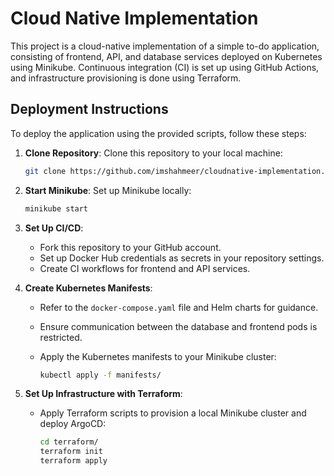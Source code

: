 # Cloud Native Implementation

This project is a cloud-native implementation of a simple to-do application, consisting of frontend, API, and database services deployed on Kubernetes using Minikube. Continuous integration (CI) is set up using GitHub Actions, and infrastructure provisioning is done using Terraform.

## Deployment Instructions

To deploy the application using the provided scripts, follow these steps:

1. **Clone Repository**: Clone this repository to your local machine:

    ```bash
    git clone https://github.com/imshahmeer/cloudnative-implementation.git
    ```

2. **Start Minikube**: Set up Minikube locally:

    ```bash
    minikube start
    ```

3. **Set Up CI/CD**: 

    - Fork this repository to your GitHub account.
    - Set up Docker Hub credentials as secrets in your repository settings.
    - Create CI workflows for frontend and API services.

4. **Create Kubernetes Manifests**:

    - Refer to the `docker-compose.yaml` file and Helm charts for guidance.
    - Ensure communication between the database and frontend pods is restricted.
    - Apply the Kubernetes manifests to your Minikube cluster:

        ```bash
        kubectl apply -f manifests/
        ```

5. **Set Up Infrastructure with Terraform**:

    - Apply Terraform scripts to provision a local Minikube cluster and deploy ArgoCD:

        ```bash
        cd terraform/
        terraform init
        terraform apply
        ```
